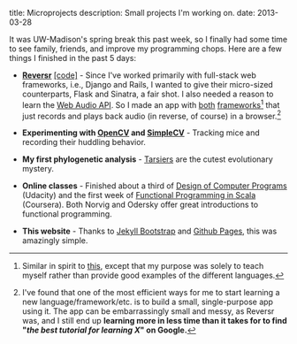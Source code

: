title: Microprojects
description: Small projects I'm working on.
date: 2013-03-28

It was UW-Madison's spring break this past week, so I finally had some time to see family, friends,
and improve my programming chops. Here are a few things I finished in the past 5 days:

- [**Reversr**](http://reversr.herokuapp.com)  [\[code\]][reversr-py] - Since I've worked primarily with full-stack web frameworks,
i.e., Django and Rails, I wanted to give their micro-sized counterparts, Flask and Sinatra, a fair shot. I also needed a reason to learn the [Web Audio API][webaudio]. So I made an app with [both][reversr-py] [frameworks][reversr-rb][^1] that just records and plays back audio (in reverse, of course) in a browser.[^2]

- **Experimenting with [OpenCV][opencv] and [SimpleCV][simplecv]** - Tracking mice and recording their huddling behavior.

- **My first phylogenetic analysis** - [Tarsiers](http://en.wikipedia.org/wiki/Tarsiers) are the cutest evolutionary mystery.


- **Online classes** - Finished about a third of [Design of Computer Programs][docp] (Udacity) and the first week of [Functional Programming in Scala][scala] (Coursera). Both Norvig and Odersky offer great introductions to functional programming.

- **This website** - Thanks to [Jekyll Bootstrap][JB] and [Github Pages][github-pages], this was amazingly simple.


[^1]: Similar in spirit to [this](http://adambard.com/blog/PHP-ruby-python-clojure-webapps-by-example/), except that my purpose was solely to teach myself rather than provide good examples of the different languages.

[^2]: I've found that one of the most efficient ways for me to start learning a new language/framework/etc. is to build a small,
    single-purpose app using it. The app can be embarrassingly small and messy,
    as Reversr was, and I still end up
    **learning more in less time than it takes for to find "*the best tutorial for learning X*" on Google.**

[reversr-py]: http://www.github.com/sloria/reversr
[reversr-rb]: http://www.github.com/sloria/reversr-artanis
[webaudio]: https://dvcs.w3.org/hg/audio/raw-file/tip/webaudio/specification.html
[docp]: https://www.udacity.com/course/cs212
[opencv]: http://opencv.willowgarage.com/wiki/
[simplecv]: http://simplecv.org/
[scala]: https://class.coursera.org/progfun-002/class/index
[JB]: http://jekyllbootstrap.com/
[github-pages]: http://pages.github.com/
